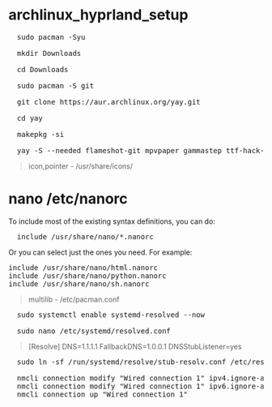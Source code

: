 # archlinux_hyprland_setup

<pre>
  sudo pacman -Syu

  mkdir Downloads

  cd Downloads

  sudo pacman -S git

  git clone https://aur.archlinux.org/yay.git
  
  cd yay
  
  makepkg -si

  yay -S --needed flameshot-git mpvpaper gammastep ttf-hack-nerd starship bibata-rainbow-cursor-theme mpv nvim steam flatpak gearlever stacer-bin fish 
</pre>

> icon,pointer - /usr/share/icons/
# nano /etc/nanorc 
 To include most of the existing syntax definitions, you can do:
<pre>
  include /usr/share/nano/*.nanorc
</pre>
 Or you can select just the ones you need.  For example:
<pre>
include /usr/share/nano/html.nanorc
include /usr/share/nano/python.nanorc
include /usr/share/nano/sh.nanorc
</pre>

> multilib - /etc/pacman.conf

<pre>
  sudo systemctl enable systemd-resolved --now
  
  sudo nano /etc/systemd/resolved.conf
</pre>

> [Resolve]
DNS=1.1.1.1
FallbackDNS=1.0.0.1
DNSStubListener=yes

<pre>
  sudo ln -sf /run/systemd/resolve/stub-resolv.conf /etc/resolv.conf
  
  nmcli connection modify "Wired connection 1" ipv4.ignore-auto-dns yes
  nmcli connection modify "Wired connection 1" ipv6.ignore-auto-dns yes
  nmcli connection up "Wired connection 1"

</pre>
